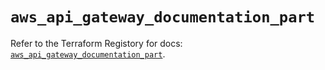 # `aws_api_gateway_documentation_part`

Refer to the Terraform Registory for docs: [`aws_api_gateway_documentation_part`](https://registry.terraform.io/providers/hashicorp/aws/5.24.0/docs/resources/api_gateway_documentation_part).
